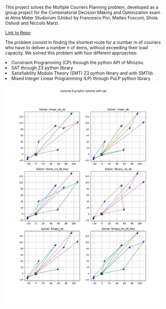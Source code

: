 This project solves the Multiple Couriers Planning problem, developed as a group project for the Combinatorial Decision Making and Optimization exam at Alma Mater Studiorum (Unibo) by Francesco Pivi, Matteo Fusconi, Shola Oshodi and Niccolò Marzi.

[Link to Repo](https://github.com/MatteoFusconi/Multiple-Courier-Planning-Problem)

The problem consist in finding the shortest route for a number m of couriers who have to deliver a number n of items, without exceeding their load capacity. We solved this problem with four different approaches:

<li> Constraint Programming (CP) through the python API of Minizinc
<li> SAT through Z3 python library
<li> Satisfiability Modulo Theory (SMT) Z3 python library and with SMTlib
<li> Mixed Integer Linear Programming (LP) through PuLP python library


![](https://github.com/MatteoFusconi/Multiple-Courier-Planning-Problem/blob/main/6.jpg?raw=true)
